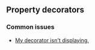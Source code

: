 ## Property decorators
### Common issues
- [My decorator isn't displaying.](Property%20Attributes/Property%20Decorators%20On%20Properties.md)
